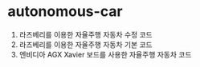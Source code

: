 # autonomous-car

1. 라즈베리를 이용한 자율주행 자동차 수정 코드
2. 라즈베리를 이용한 자율주행 자동차 기본 코드
3. 엔비디아 AGX Xavier 보드를 사용한 자율주행 자동차 코드
